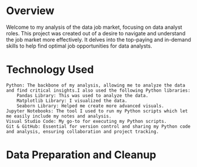 # Overview
Welcome to my analysis of the data job market, focusing on data analyst roles. This project was created out of a desire to navigate and understand the job market more effectively. It delves into the top-paying and in-demand skills to help find optimal job opportunities for data analysts.

# Technology Used

    Python: The backbone of my analysis, allowing me to analyze the data and find critical insights.I also used the following Python libraries:
        Pandas Library: This was used to analyze the data.
        Matplotlib Library: I visualized the data.
        Seaborn Library: Helped me create more advanced visuals.
    Jupyter Notebooks: The tool I used to run my Python scripts which let me easily include my notes and analysis.
    Visual Studio Code: My go-to for executing my Python scripts.
    Git & GitHub: Essential for version control and sharing my Python code and analysis, ensuring collaboration and project tracking.
# Data Preparation and Cleanup

